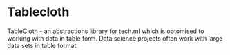 # Tablecloth


TableCloth - an abstractions library for tech.ml which is optomised to working with data in table form.  Data science projects often work with large data sets in table format.
